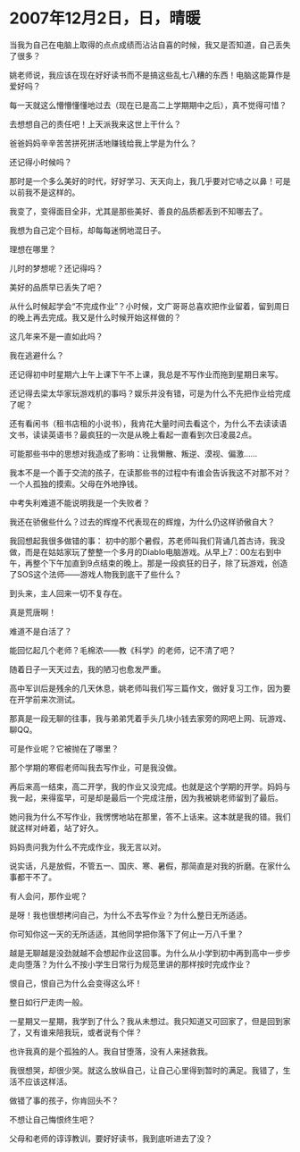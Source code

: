 # 2007年12月2日，日，晴暖

当我为自己在电脑上取得的点点成绩而沾沾自喜的时候，我又是否知道，自己丢失了很多？

姚老师说，我应该在现在好好读书而不是搞这些乱七八糟的东西！电脑这能算作是爱好吗？

每一天就这么懵懵懂懂地过去（现在已是高二上学期期中之后），真不觉得可惜？

去想想自己的责任吧！上天派我来这世上干什么？

爸爸妈妈辛辛苦苦拼死拼活地赚钱给我上学是为什么？

还记得小时候吗？

那时是一个多么美好的时代，好好学习、天天向上，我几乎要对它哧之以鼻！可是以前我不是这样的。

我变了，变得面目全非，尤其是那些美好、善良的品质都丢到不知哪去了。

我想为自己定个目标，却每每迷惘地混日子。

理想在哪里？

儿时的梦想呢？还记得吗？

美好的品质早已丢失了吧？

从什么时候起学会“不完成作业”？小时候，文广哥哥总喜欢把作业留着，留到周日的晚上再去完成。我又是什么时候开始这样做的？

这几年来不是一直如此吗？

我在逃避什么？

还记得初中时星期六上午上课下午不上课，我总是不写作业而拖到星期日来写。

还记得去梁太华家玩游戏机的事吗？娱乐并没有错，可是为什么不先把作业给完成了呢？

还有看闲书（租书店租的小说书），我肯花大量时间去看这个，为什么不去读读语文书，读读英语书？最疯狂的一次是从晚上看起一直看到次日凌晨2点。

可能那些书中的思想对我造成了影响：让我懒散、叛逆、漠视、偏激……

我本不是一个善于交流的孩子，在读那些书的过程中有谁会告诉我这不对那不对？一个人孤独的摸索。父母在外地挣钱。

中考失利难道不能说明我是一个失败者？

我还在骄傲些什么？过去的辉煌不代表现在的辉煌，为什么仍这样骄傲自大？

我回想起我很多做错的事：
初中的那个暑假，苏老师叫我们背诵几首古诗，我没做，而是在姑姑家玩了整整一个多月的Diablo电脑游戏。从早上7：00左右到中午，再整个下午加直到9点结束的晚上。那是一段疯狂的日子，除了玩游戏，创造了SOS这个法师——游戏人物我到底干了些什么？

到头来，主人回来一切不复存在。

真是荒唐啊！

难道不是白活了？

能回忆起几个老师？毛棉浓——教《科学》的老师，记不清了吧？

随着日子一天天过去，我的陋习也愈发严重。

高中军训后是残余的几天休息，姚老师叫我们写三篇作文，做好复习工作，因为要在开学前来次测试。

那真是一段无聊的往事，我与弟弟凭着手头几块小钱去家旁的网吧上网、玩游戏、聊QQ。

可是作业呢？它被抛在了哪里？

那个学期的寒假老师叫我去写作业，可是我没做。

再后来高一结束，高二开学，我的作业又没完成。也就是这个学期的开学。妈妈与我一起，来得蛮早，可是却是最后一个完成注册，因为我被姚老师留到了最后。

她问我为什么不写作业，我愣愣地站在那里，答不上话来。这本就是我的错。我们就这样对峙着，站了好久。

妈妈责问我为什么不完成作业，我无言以对。

说实话，凡是放假，不管五一、国庆、寒、暑假，那简直是对我的折磨。在家什么事都干不了。

有人会问，那作业呢？

是呀！我也很想拷问自己，为什么不去写作业？为什么整日无所适适。

你可知你这一天的无所适适，其他同学把你落下了何止一万八千里？

越是无聊越是没劲就越不会想起作业这回事。为什么从小学到初中再到高中一步步走向堕落？为什么不按小学生日常行为规范里讲的那样按时完成作业？

恨自己，恨自己为什么会变得这么坏！

整日如行尸走肉一般。

一星期又一星期，我学到了什么？我从未想过。我只知道又可回家了，但是回到家了，又有谁来陪我玩，或者说有个伴？

也许我真的是个孤独的人。我自甘堕落，没有人来拯救我。

我很想哭，却很少哭。就这么放纵自己，让自己心里得到暂时的满足。我错了，生活不应该这样活。

做错了事的孩子，你肯回头不？

不想让自己悔恨终生吧？

父母和老师的谆谆教训，要好好读书，我到底听进去了没？
